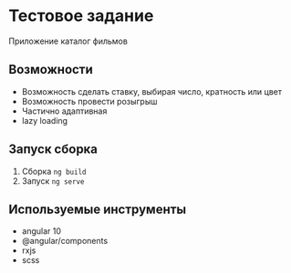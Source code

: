 # Тестовое задание

Приложение каталог фильмов

## Возможности
* Возможность сделать ставку, выбирая число, кратность или цвет
* Возможность провести розыгрыш
* Частично адаптивная
* lazy loading

## Запуск сборка
1) Сборка `ng build`
2) Запуск `ng serve`

## Используемые инструменты
* angular 10
* @angular/components
* rxjs
* scss
